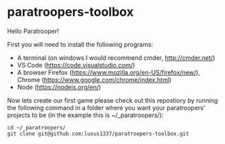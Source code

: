# paratroopers-toolbox
Hello Paratrooper!

First you will need to install the following programs:
* A terminal (on windows I would recommend cmder, http://cmder.net/)
* VS Code (https://code.visualstudio.com/)
* A browser Firefox (https://www.mozilla.org/en-US/firefox/new/), Chrome (https://www.google.com/chrome/index.html)
* Node (https://nodejs.org/en/)

Now lets create our first game please check out this repostiory by running the following command in a folder where you want your paratroopers' projects to be (in the example this is ~/_paratroopers/):

```
cd ~/_paratroopers/
git clone git@github.com:luxus1337/paratroopers-toolbox.git
```


